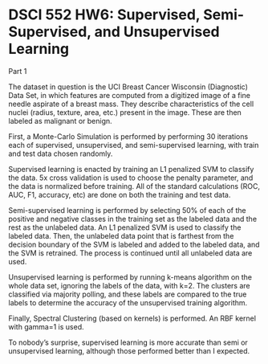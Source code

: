 # DSCI 552 HW6: Supervised, Semi-Supervised, and Unsupervised Learning

Part 1

The dataset in question is the UCI Breast Cancer Wisconsin (Diagnostic) Data Set, in which features are computed from a digitized image of a fine needle aspirate of a breast mass. They describe characteristics of the cell nuclei (radius, texture, area, etc.) present in the image. These are then labeled as malignant or benign.

First, a Monte-Carlo Simulation is performed by performing 30 iterations each of supervised, unsupervised, and semi-supervised learning, with train and test data chosen randomly.

Supervised learning is enacted by training an L1 penalized SVM to classify the data. 5x cross validation is used to choose the penalty parameter, and the data is normalized before training. All of the standard calculations (ROC, AUC, F1, accuracy, etc) are done on both the training and test data.

Semi-supervised learning is performed by selecting 50% of each of the positive and negative classes in the training set as the labeled data and the rest as the unlabeled data. An L1 penalized SVM is used to classify the labeled data. Then, the unlabeled data point that is farthest from the decision boundary of the SVM is labeled and added to the labeled data, and the SVM is retrained. The process is continued until all unlabeled data are used.

Unsupervised learning is performed by running k-means algorithm on the whole data set, ignoring the labels of the data, with k=2. The clusters are classified via majority polling, and these labels are compared to the true labels to determine the accuracy of the unsupervised training algorithm.

Finally, Spectral Clustering (based on kernels) is performed. An RBF kernel with gamma=1 is used.

To nobody’s surprise, supervised learning is more accurate than semi or unsupervised learning, although those performed better than I expected.
